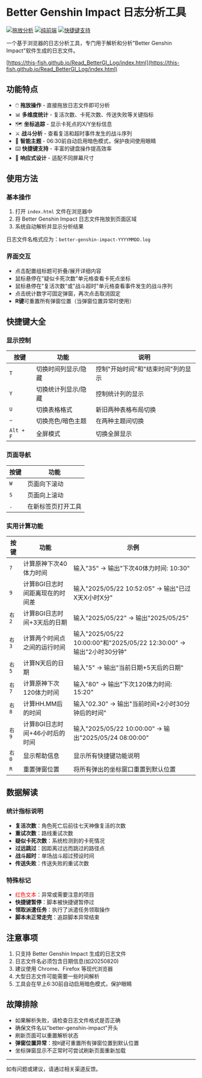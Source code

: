 # Better Genshin Impact 日志分析工具

[![拖放分析](https://img.shields.io/badge/分析方式-拖放文件-green.svg)]()
[![纯前端](https://img.shields.io/badge/技术-纯前端-blue.svg)]()
[![快捷键支持](https://img.shields.io/badge/功能-快捷键操作-orange.svg)]()

一个基于浏览器的日志分析工具，专门用于解析和分析"Better Genshin Impact"软件生成的日志文件。

[https://this-fish.github.io/Read_BetterGI_Log/index.html](https://this-fish.github.io/Read_BetterGI_Log/index.html)

## 功能特点

- 🖱️ **拖放操作** - 直接拖放日志文件即可分析
- 📊 **多维度统计** - 复活次数、卡死次数、传送失败等关键指标
- 🗺️ **坐标追踪** - 显示卡死点的X/Y坐标信息
- ⚔️ **战斗分析** - 查看复活和超时事件发生的战斗序列
- 🌙 **智能主题** - 06:30前自动启用暗色模式，保护夜间使用眼睛
- ⌨️ **快捷键支持** - 丰富的键盘操作提高效率
- 📱 **响应式设计** - 适配不同屏幕尺寸

## 使用方法

### 基本操作

1. 打开 `index.html` 文件在浏览器中
2. 将 Better Genshin Impact 日志文件拖放到页面区域
3. 系统自动解析并显示分析结果

日志文件名格式应为：`better-genshin-impact-YYYYMMDD.log`

### 界面交互

- 点击配置组标题可折叠/展开详细内容
- 鼠标悬停在"疑似卡死次数"单元格查看卡死点坐标
- 鼠标悬停在"复活次数"或"战斗超时"单元格查看事件发生的战斗序列
- 点击统计数字可固定弹窗，再次点击取消固定
- **R键**可重置所有弹窗位置（当弹窗位置异常时使用）

## 快捷键大全

### 显示控制

| 按键 | 功能 | 说明 |
|------|------|------|
| `T` | 切换时间列显示/隐藏 | 控制"开始时间"和"结束时间"列的显示 |
| `Y` | 切换统计列显示/隐藏 | 控制统计列的显示 |
| `U` | 切换表格格式 | 新旧两种表格布局切换 |
| `` ~ `` | 切换亮色/暗色主题 | 在两种主题间切换 |
| `Alt + F` | 全屏模式 | 切换全屏显示 |

### 页面导航

| 按键 | 功能 |
|------|------|
| `W` | 页面向下滚动 |
| `S` | 页面向上滚动 |
| `.` | 在新标签页打开工具 |

### 实用计算功能

| 按键 | 功能 | 示例 |
|------|------|------|
| `7` | 计算原神下次40体力时间 | 输入"35" → 输出"下次40体力时间: 10:30" |
| `9` | 计算BGI日志时间距离现在的时间差 | 输入"2025/05/22 10:52:05" → 输出"已过X天X小时X分" |
| `右2` | 计算BGI日志时间+3天后的日期 | 输入"2025/05/22" → 输出"2025/05/25" |
| `右3` | 计算两个时间点之间的运行时间 | 输入"2025/05/22 10:00:00"和"2025/05/22 12:30:00" → 输出"2小时30分钟" |
| `右5` | 计算N天后的日期 | 输入"5" → 输出"当前日期+5天后的日期" |
| `右7` | 计算原神下次120体力时间 | 输入"80" → 输出"下次120体力时间: 15:20" |
| `右8` | 计算HH.MM后的时间 | 输入"02.30" → 输出"当前时间+2小时30分钟后的时间" |
| `右9` | 计算BGI日志时间+46小时后的时间 | 输入"2025/05/22 10:00:00" → 输出"2025/05/24 08:00:00" |
| `右0` | 显示帮助信息 | 显示所有快捷键功能说明 |
| `R` | 重置弹窗位置 | 将所有弹出的坐标窗口重置到默认位置 |

## 数据解读

### 统计指标说明

- **复活次数**：角色死亡后前往七天神像复活的次数
- **重试次数**：路线重试次数
- **疑似卡死次数**：系统检测到的卡死情况
- **过远跳过**：因距离过远而跳过的路径点
- **战斗超时**：单场战斗超过预设时间
- **传送失败**：传送失败的重试次数

### 特殊标记

- <span style="color:red">红色文本</span>：异常或需要注意的项目
- **快捷键暂停**：脚本被快捷键暂停过
- **领取派遣任务**：执行了派遣任务领取操作
- **脚本未正常走完**：追踪脚本异常结束

## 注意事项

1. 只支持 Better Genshin Impact 生成的日志文件
2. 日志文件名必须包含日期信息(如20250820)
3. 建议使用 Chrome、Firefox 等现代浏览器
4. 大型日志文件可能需要一些时间解析
5. 工具会在早上6:30前自动启用暗色模式，保护眼睛

## 故障排除

- 如果解析失败，请检查日志文件格式是否正确
- 确保文件名以"better-genshin-impact"开头
- 刷新页面可以重置解析状态
- **弹窗位置异常**：按`R`键可重置所有弹窗位置到默认位置
- 坐标弹窗显示不正常时可尝试刷新页面重新加载

---

如有问题或建议，请通过相关渠道反馈。